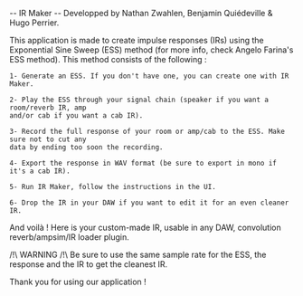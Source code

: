 -- IR Maker --
Developped by Nathan Zwahlen, Benjamin Quiédeville & Hugo Perrier.

This application is made to create impulse responses (IRs) using the Exponential Sine Sweep (ESS)
method (for more info, check Angelo Farina's ESS method). This method consists of the following : 

	1- Generate an ESS. If you don't have one, you can create one with IR Maker.
	
	2- Play the ESS through your signal chain (speaker if you want a room/reverb IR, amp
	and/or cab if you want a cab IR).
	
	3- Record the full response of your room or amp/cab to the ESS. Make sure not to cut any
	data by ending too soon the recording.
	
	4- Export the response in WAV format (be sure to export in mono if it's a cab IR).
	
	5- Run IR Maker, follow the instructions in the UI.
	
	6- Drop the IR in your DAW if you want to edit it for an even cleaner IR.

And voilà ! Here is your custom-made IR, usable in any DAW, convolution reverb/ampsim/IR loader
plugin.

/!\ WARNING /!\ 
Be sure to use the same sample rate for the ESS, the response and the IR to get the cleanest IR.

Thank you for using our application !
